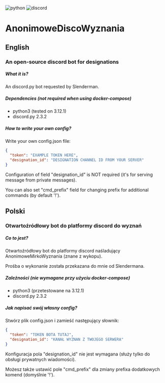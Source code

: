 ![python](https://img.shields.io/badge/Python-FFD43B?style=for-the-badge&logo=python&logoColor=blue)
![discord](https://img.shields.io/badge/Discord-5865F2?style=for-the-badge&logo=discord&logoColor=white)

# AnonimoweDiscoWyznania

## English

### An open-source discord bot for designations

##### What it is?
An discord.py bot requested by Slenderman. 

##### Dependencies (not required when using docker-compose)
* python3 (tested on 3.12.1)
* discord.py 2.3.2

##### How to write your own config?
Write your own config.json file:
```json
{
  "token": "EXAMPLE TOKEN HERE",
  "designation_id": "DESIGNATION CHANNEL ID FROM YOUR SERVER"
}
```

Configuration of field "designation_id" is NOT required (it's for serving message from private messages).

You can also set "cmd_prefix" field for changing prefix for additional commands (by default '!').

## Polski

### Otwartoźródłowy bot do platformy discord do wyznań

##### Co to jest?
Otwartoźródłowy bot do platformy discord naśladujący AnonimoweMirkoWyznania (znane z wykopu).

Prośba o wykonanie została przekazana do mnie od Slendermana.

##### Zależności (nie wymagane przy użyciu docker-compose)
* python3 (przetestowane na 3.12.1)
* discord.py 2.3.2

##### Jak napisać swój własny config?
Stwórz plik config.json i zamieść następujący słownik:
```json
{
  "token": "TOKEN BOTA TUTAJ",
  "designation_id": "KANAŁ WYZNAN Z TWOJEGO SERWERA"
}
```

Konfiguracja pola "designation_id" nie jest wymagana (służy tylko do obsługi prywatnych wiadomości).

Możesz także ustawić pole "cmd_prefix" dla zmiany prefixa dodatkowych komend (domyślnie '!').